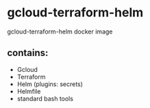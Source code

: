 # gcloud-terraform-helm

gcloud-terraform-helm docker image

## contains:

- Gcloud
- Terraform
- Helm (plugins: secrets)
- Helmfile
- standard bash tools

